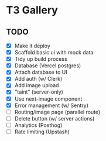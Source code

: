 # T3 Gallery

## TODO

 - [x] Make it deploy
 - [x] Scaffold basic ui with mock data
 - [x] Tidy up build process
 - [x] Database (Vercel postgres)
 - [x] Attach database to UI
 - [x] Add auth (w/ Clerk)
 - [x] Add image upload
 - [x] "taint" (server-only)
 - [x] Use next-image component
 - [x] Error management (w/ Sentry)
 - [ ] Routing/image page (parallel route)
 - [ ] Delete button (w/ server actions)
 - [ ] Analytics (Posthog)
 - [ ] Rate limiting (Upstash)